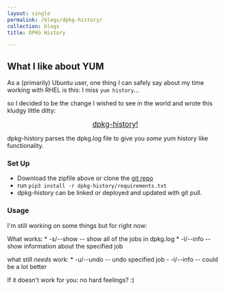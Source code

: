 ```yaml
---
layout: single
permalink: /blogs/dpkg-history/
collection: blogs
title: DPKG History

---
```


## What I like about YUM

As a (primarily) Ubuntu user, one thing I can safely say about my time working with RHEL is this: I miss `yum history`...

so I decided to be the change I wished to see in the world and wrote this kludgy little ditty:

<center><big><a href="https://github.com/warwalrux/dpkg-history/archive/refs/heads/main.zip">dpkg-history!</a></big></center>

dpkg-history parses the dpkg.log file to give you _some_ yum history like functionality.


### Set Up

  * Download the zipfile above or clone the [git repo](https://github.com/warwalrux/dpkg-history)
  * run `pip3 install -r dpkg-history/requirements.txt`
  * dpkg-history can be linked or deployed and updated with git pull.

### Usage

I'm still working on some things but for right now:

What works:
    * -s/--show -- show all of the jobs in dpkg.log
    * -i/--info -- show information about the specified job

what still _needs_ work:
    * -u/--undo -- undo specified job
    - -i/--info -- could be a lot better

If it doesn't work for you: no hard feelings? :)
